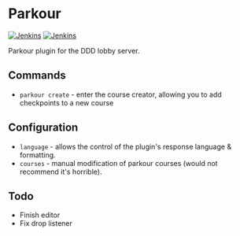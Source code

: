 # Parkour

[![Jenkins](https://img.shields.io/jenkins/build?jobUrl=https%3A%2F%2Fci.jcx.ovh%2Fjob%2FDumbDogDiner%2Fjob%2Fparkour%2Fjob%2Fstable%2F&label=jenkins%20%7C%20stable&logo=jenkins&logoColor=white)](https://ci.jcx.ovh/job/DumbDogDiner/job/parkour/job/stable/)
[![Jenkins](https://img.shields.io/jenkins/build?jobUrl=https%3A%2F%2Fci.jcx.ovh%2Fjob%2FDumbDogDiner%2Fjob%2Fparkour%2Fjob%2Fdev%2F&label=jenkins%20%7C%20dev&logo=jenkins&logoColor=white)](https://ci.jcx.ovh/job/DumbDogDiner/job/parkour/job/dev/)

Parkour plugin for the DDD lobby server.

## Commands

- `parkour create` - enter the course creator, allowing you to add checkpoints to a new course

## Configuration

- `language` - allows the control of the plugin's response language & formatting.
- `courses` - manual modification of parkour courses (would not recommend it's horrible).

## Todo

- Finish editor
- Fix drop listener
